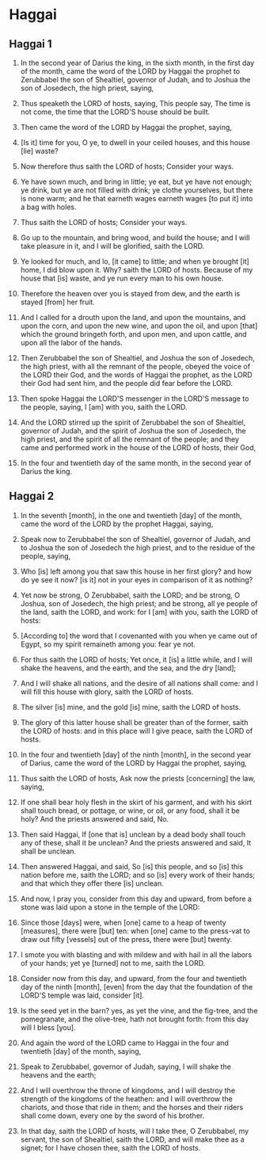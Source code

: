 # Haggai

## Haggai 1

1. In the second year of Darius the king, in the sixth month, in the first day of the month, came the word of the LORD by Haggai the prophet to Zerubbabel the son of Shealtiel, governor of Judah, and to Joshua the son of Josedech, the high priest, saying,

2. Thus speaketh the LORD of hosts, saying, This people say, The time is not come, the time that the LORD'S house should be built.

3. Then came the word of the LORD by Haggai the prophet, saying,

4. [Is it] time for you, O ye, to dwell in your ceiled houses, and this house [lie] waste?

5. Now therefore thus saith the LORD of hosts; Consider your ways.

6. Ye have sown much, and bring in little; ye eat, but ye have not enough; ye drink, but ye are not filled with drink; ye clothe yourselves, but there is none warm; and he that earneth wages earneth wages [to put it] into a bag with holes.

7. Thus saith the LORD of hosts; Consider your ways.

8. Go up to the mountain, and bring wood, and build the house; and I will take pleasure in it, and I will be glorified, saith the LORD.

9. Ye looked for much, and lo, [it came] to little; and when ye brought [it] home, I did blow upon it. Why? saith the LORD of hosts. Because of my house that [is] waste, and ye run every man to his own house.

10. Therefore the heaven over you is stayed from dew, and the earth is stayed [from] her fruit.

11. And I called for a drouth upon the land, and upon the mountains, and upon the corn, and upon the new wine, and upon the oil, and upon [that] which the ground bringeth forth, and upon men, and upon cattle, and upon all the labor of the hands.

12. Then Zerubbabel the son of Shealtiel, and Joshua the son of Josedech, the high priest, with all the remnant of the people, obeyed the voice of the LORD their God, and the words of Haggai the prophet, as the LORD their God had sent him, and the people did fear before the LORD.

13. Then spoke Haggai the LORD'S messenger in the LORD'S message to the people, saying, I [am] with you, saith the LORD.

14. And the LORD stirred up the spirit of Zerubbabel the son of Shealtiel, governor of Judah, and the spirit of Joshua the son of Josedech, the high priest, and the spirit of all the remnant of the people; and they came and performed work in the house of the LORD of hosts, their God,

15. In the four and twentieth day of the same month, in the second year of Darius the king.

## Haggai 2

1. In the seventh [month], in the one and twentieth [day] of the month, came the word of the LORD by the prophet Haggai, saying,

2. Speak now to Zerubbabel the son of Shealtiel, governor of Judah, and to Joshua the son of Josedech the high priest, and to the residue of the people, saying,

3. Who [is] left among you that saw this house in her first glory? and how do ye see it now? [is it] not in your eyes in comparison of it as nothing?

4. Yet now be strong, O Zerubbabel, saith the LORD; and be strong, O Joshua, son of Josedech, the high priest; and be strong, all ye people of the land, saith the LORD, and work: for I [am] with you, saith the LORD of hosts:

5. [According to] the word that I covenanted with you when ye came out of Egypt, so my spirit remaineth among you: fear ye not.

6. For thus saith the LORD of hosts; Yet once, it [is] a little while, and I will shake the heavens, and the earth, and the sea, and the dry [land];

7. And I will shake all nations, and the desire of all nations shall come: and I will fill this house with glory, saith the LORD of hosts.

8. The silver [is] mine, and the gold [is] mine, saith the LORD of hosts.

9. The glory of this latter house shall be greater than of the former, saith the LORD of hosts: and in this place will I give peace, saith the LORD of hosts.

10. In the four and twentieth [day] of the ninth [month], in the second year of Darius, came the word of the LORD by Haggai the prophet, saying,

11. Thus saith the LORD of hosts, Ask now the priests [concerning] the law, saying,

12. If one shall bear holy flesh in the skirt of his garment, and with his skirt shall touch bread, or pottage, or wine, or oil, or any food, shall it be holy? And the priests answered and said, No.

13. Then said Haggai, If [one that is] unclean by a dead body shall touch any of these, shall it be unclean? And the priests answered and said, It shall be unclean.

14. Then answered Haggai, and said, So [is] this people, and so [is] this nation before me, saith the LORD; and so [is] every work of their hands; and that which they offer there [is] unclean.

15. And now, I pray you, consider from this day and upward, from before a stone was laid upon a stone in the temple of the LORD:

16. Since those [days] were, when [one] came to a heap of twenty [measures], there were [but] ten: when [one] came to the press-vat to draw out fifty [vessels] out of the press, there were [but] twenty.

17. I smote you with blasting and with mildew and with hail in all the labors of your hands; yet ye [turned] not to me, saith the LORD.

18. Consider now from this day, and upward, from the four and twentieth day of the ninth [month], [even] from the day that the foundation of the LORD'S temple was laid, consider [it].

19. Is the seed yet in the barn? yes, as yet the vine, and the fig-tree, and the pomegranate, and the olive-tree, hath not brought forth: from this day will I bless [you].

20. And again the word of the LORD came to Haggai in the four and twentieth [day] of the month, saying,

21. Speak to Zerubbabel, governor of Judah, saying, I will shake the heavens and the earth;

22. And I will overthrow the throne of kingdoms, and I will destroy the strength of the kingdoms of the heathen: and I will overthrow the chariots, and those that ride in them; and the horses and their riders shall come down, every one by the sword of his brother.

23. In that day, saith the LORD of hosts, will I take thee, O Zerubbabel, my servant, the son of Shealtiel, saith the LORD, and will make thee as a signet; for I have chosen thee, saith the LORD of hosts.
